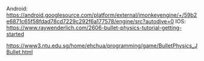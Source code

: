 Android:
https://android.googlesource.com/platform/external/jmonkeyengine/+/59b2e6871c65f58fdad78cd7229c292f6a177578/engine/src?autodive=0
IOS:
https://www.raywenderlich.com/2606-bullet-physics-tutorial-getting-started

https://www3.ntu.edu.sg/home/ehchua/programming/game/BulletPhysics_JBullet.html
